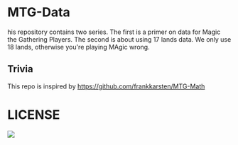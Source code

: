 # MTG-Data
his repository contains two series. The first is a primer on data for Magic the Gathering Players. The second is about using 17 lands data.
We only use 18 lands, otherwise you're playing MAgic wrong.
## Trivia
This repo is inspired by https://github.com/frankkarsten/MTG-Math

# LICENSE
![](https://github.com/alonzi/MTG-Data/blob/c700b4c6b6914fb971cfe95a6f4c015259dd809c/images/Cc-by-nc-sa_icon.svg.png)
